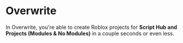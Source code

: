 # Overwrite
In Overwrite, you're able to create Roblox projects for **Script Hub and Projects (Modules & No Modules)** in a couple seconds or even less.

